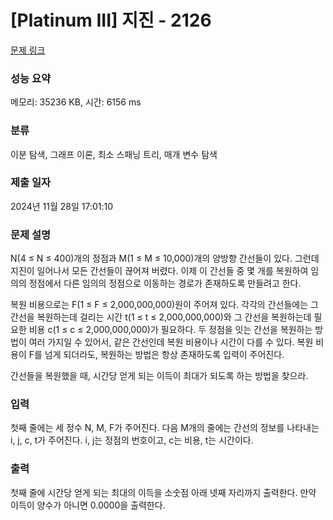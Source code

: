 # [Platinum III] 지진 - 2126 

[문제 링크](https://www.acmicpc.net/problem/2126) 

### 성능 요약

메모리: 35236 KB, 시간: 6156 ms

### 분류

이분 탐색, 그래프 이론, 최소 스패닝 트리, 매개 변수 탐색

### 제출 일자

2024년 11월 28일 17:01:10

### 문제 설명

<p>N(4 ≤ N ≤ 400)개의 정점과 M(1 ≤ M ≤ 10,000)개의 양방향 간선들이 있다. 그런데 지진이 일어나서 모든 간선들이 끊어져 버렸다. 이제 이 간선들 중 몇 개를 복원하여 임의의 정점에서 다른 임의의 정점으로 이동하는 경로가 존재하도록 만들려고 한다.</p>

<p>복원 비용으로는 F(1 ≤ F ≤ 2,000,000,000)원이 주어져 있다. 각각의 간선들에는 그 간선을 복원하는데 걸리는 시간 t(1 ≤ t ≤ 2,000,000,000)와 그 간선을 복원하는데 필요한 비용 c(1 ≤ c ≤ 2,000,000,000)가 필요하다. 두 정점을 잇는 간선을 복원하는 방법이 여러 가지일 수 있어서, 같은 간선인데 복원 비용이나 시간이 다를 수 있다. 복원 비용이 F를 넘게 되더라도, 복원하는 방법은 항상 존재하도록 입력이 주어진다.</p>

<p>간선들을 복원했을 때, 시간당 얻게 되는 이득이 최대가 되도록 하는 방법을 찾으라.</p>

### 입력 

 <p>첫째 줄에는 세 정수 N, M, F가 주어진다. 다음 M개의 줄에는 간선의 정보를 나타내는 i, j, c, t가 주어진다. i, j는 정점의 번호이고, c는 비용, t는 시간이다.</p>

### 출력 

 <p>첫째 줄에 시간당 얻게 되는 최대의 이득을 소숫점 아래 넷째 자리까지 출력한다. 만약 이득이 양수가 아니면 0.0000을 출력한다.</p>

